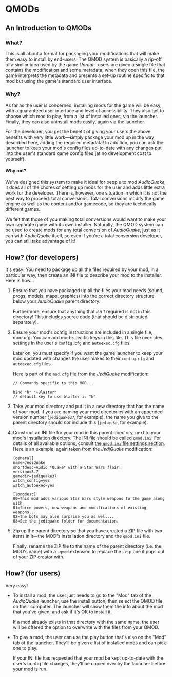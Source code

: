 <a name="qmod"></a>
# QMODs

## An Introduction to QMODs

### What?

This is all about a format for packaging your modifications that will make them easy to install by end-users. The QMOD system is basically a rip-off of a similar idea used by the game *Unreal*&mdash;users are given a single file that contains the modification and some metadata; when they open this file, the game interprets the metadata and presents a set-up routine specific to that mod but using the game's standard user interface.

### Why?

As far as the user is concerned, installing mods for the game will be easy, with a guaranteed user interface and level of accessibility. They also get to choose which mod to play, from a list of installed ones, via the launcher. Finally, they can also uninstall mods easily, again via the launcher.

For the developer, you get the benefit of giving your users the above benefits with very little work&mdash;simply package your mod up in the way described here, adding the required metadata\! In addition, you can ask the launcher to keep your mod's config files up-to-date with any changes put into the user's standard game config files (at no development cost to yourself).

#### Why not?

We've designed this system to make it ideal for people to mod *AudioQuake*; it does all of the chores of setting up mods for the user and adds little extra work for the developer. There is, however, one situation in which it is not the best way to proceed: total conversions. Total conversions modify the game engine as well as the content and/or gamecode, so they are technically different games.

We felt that those of you making total conversions would want to make your own separate game with its own installer. Naturally, the QMOD system can be used to create mods for any total conversion of *AudioQuake*, just as it can with *AudioQuake* itself, so even if you're a total conversion developer, you can still take advantage of it\!

## How? (for developers)

It's easy\! You need to package up all the files required by your mod, in a particular way, then create an INI file to describe your mod to the installer. Here is how…

1. Ensure that you have packaged up all the files your mod needs (sound, progs, models, maps, graphics) into the correct directory structure below your *AudioQuake* parent directory.

   Furthermore, ensure that anything that *isn't* required is not in this directory\! This includes source code (that should be distributed separately).

2. Ensure your mod's config instructions are included in a single file, mod.cfg. You can add mod-specific keys in this file. This file overrides settings in the user's `config.cfg` and `autoexec.cfg` files.

   Later on, you must specify if you want the game launcher to keep your mod updated with changes the user makes to their `config.cfg` and `autoexec.cfg` files.

   Here is part of the `mod.cfg` file from the *JediQuake* modification:

   ``` screen
   // Commands specific to this MOD...

   bind "h" "+Blaster"
   // default key to use blaster is "h"
   ```

3. Take your mod directory and put it in a new directory that has the name of your mod. If you are naming your mod directories with an appended version number (`jediquake37`, for example), the name you give to the parent directory should *not* include this (`jediquke`, for example).

4. Construct an INI file for your mod in this parent directory, next to your mod's installation directory. The INI file should be called `qmod.ini`. For details of all available options, consult [the `qmod.ini` file settings section](#qmod-ini). Here is an example, again taken from the *JediQuake* modification:

   ``` screen
   [general]
   name=JediQuake
   shortdesc=Audio *Quake* with a Star Wars flair!
   version=3.7
   gamedir=jediquake37
   watch_config=yes
   watch_autoexec=yes

   [longdesc]
   00=This mod adds various Star Wars style weapons to the game along with
   01=force powers, new weapons and modifications of existing weapons...
   02=The bots may also surprise you as well...
   03=See the jediquake folder for documentation.
   ```

5. Zip up the parent directory so that you have created a ZIP file with two items in it&mdash;the MOD's installation directory and the `qmod.ini` file.

   Finally, rename the ZIP file to the name of the parent directory (i.e. the MOD's name) with a `.qmod` extension to replace the `.zip` one it pops out of your ZIP creator with.

## How? (for users)

Very easy!

* To install a mod, the user just needs to go to the "Mod" tab of the *AudioQuake* launcher, use the install button, then select the QMOD file on their computer. The launcher will show them the info about the mod that you've given, and ask if it's OK to install it.

  If a mod already exists in that directory with the same name, the user will be offered the option to overwrite with the files from your QMOD.

* To play a mod, the user can use the play button that's also on the "Mod" tab of the launcher. They'll be given a list of installed mods and can pick one to play.

  If your INI file has requested that your mod be kept up-to-date with the user's config file changes, they'll be copied over by the launcher before your mod is run.

